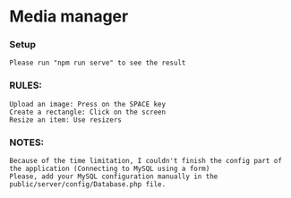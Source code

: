 # Media manager

### Setup
```
Please run "npm run serve" to see the result
```

### RULES:
```
Upload an image: Press on the SPACE key
Create a rectangle: Click on the screen
Resize an item: Use resizers
```

### NOTES:
```
Because of the time limitation, I couldn't finish the config part of the application (Connecting to MySQL using a form)
Please, add your MySQL configuration manually in the public/server/config/Database.php file.
```

